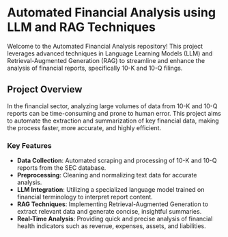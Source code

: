 
# Automated Financial Analysis using LLM and RAG Techniques

Welcome to the Automated Financial Analysis repository! This project leverages advanced techniques in Language Learning Models (LLM) and Retrieval-Augmented Generation (RAG) to streamline and enhance the analysis of financial reports, specifically 10-K and 10-Q filings.

## Project Overview

In the financial sector, analyzing large volumes of data from 10-K and 10-Q reports can be time-consuming and prone to human error. This project aims to automate the extraction and summarization of key financial data, making the process faster, more accurate, and highly efficient.

### Key Features

- **Data Collection**: Automated scraping and processing of 10-K and 10-Q reports from the SEC database.
- **Preprocessing**: Cleaning and normalizing text data for accurate analysis.
- **LLM Integration**: Utilizing a specialized language model trained on financial terminology to interpret report content.
- **RAG Techniques**: Implementing Retrieval-Augmented Generation to extract relevant data and generate concise, insightful summaries.
- **Real-Time Analysis**: Providing quick and precise analysis of financial health indicators such as revenue, expenses, assets, and liabilities.


